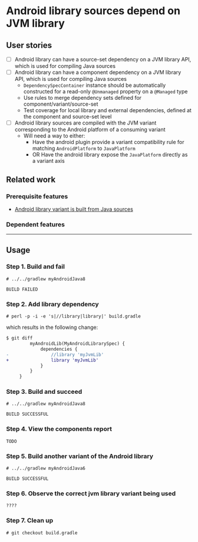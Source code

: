 # Android library sources depend on JVM library

## User stories

- [ ] Android library can have a source-set dependency on a JVM library API, which is used for compiling Java sources
- [ ] Android library can have a component dependency on a JVM library API, which is used for compiling Java sources
    - `DependencySpecContainer` instance should be automatically constructed for a read-only `@Unmanaged` property on a `@Managed` type
    - Use rules to merge dependency sets defined for component/variant/source-set
    - Test coverage for local library and external dependencies, defined at the component and source-set level
- [ ] Android library sources are compiled with the JVM variant corresponding to the Android platform of a consuming variant
  - Will need a way to either:
    - Have the android plugin provide a variant compatibility rule for matching `AndroidPlatform` to `JavaPlatform`
    - OR Have the android library expose the `JavaPlatform` directly as a variant axis

## Related work

### Prerequisite features

- [Android library variant is built from Java sources](../built-from-java-sources/README.md)

### Dependent features

----

## Usage

### Step 1. Build and fail

    # ../../gradlew myAndroidJava8

    BUILD FAILED

### Step 2. Add library dependency

    # perl -p -i -e 's|//library|library|' build.gradle

which results in the following change:

```diff
$ git diff
         myAndroidLib(MyAndroidLibrarySpec) {
             dependencies {
-                //library 'myJvmLib'
+                library 'myJvmLib'
             }
         }
     }

```

### Step 3. Build and succeed

    # ../../gradlew myAndroidJava8

    BUILD SUCCESSFUL

### Step 4. View the components report

    TODO

### Step 5. Build another variant of the Android library

    # ../../gradlew myAndroidJava6

    BUILD SUCCESSFUL


### Step 6. Observe the correct jvm library variant being used

    ????

### Step 7. Clean up

    # git checkout build.gradle
